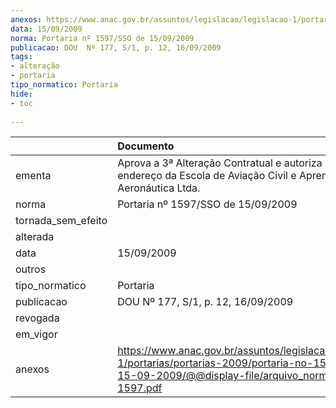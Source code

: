 ```yaml
---
anexos: https://www.anac.gov.br/assuntos/legislacao/legislacao-1/portarias/portarias-2009/portaria-no-1597-sso-de-15-09-2009/@@display-file/arquivo_norma/PA2009-1597.pdf
data: 15/09/2009
norma: Portaria nº 1597/SSO de 15/09/2009
publicacao: DOU  Nº 177, S/1, p. 12, 16/09/2009
tags:
- alteração
- portaria
tipo_normatico: Portaria
hide: 
- toc 
 
---
```


|                    | Documento                                                                                                                                                         |
|:-------------------|:------------------------------------------------------------------------------------------------------------------------------------------------------------------|
| ementa             | Aprova a 3ª Alteração Contratual e autoriza mudança de endereço da Escola de Aviação Civil e Aprendizes de Aeronáutica Ltda.                                      |
| norma              | Portaria nº 1597/SSO de 15/09/2009                                                                                                                                |
| tornada_sem_efeito |                                                                                                                                                                   |
| alterada           |                                                                                                                                                                   |
| data               | 15/09/2009                                                                                                                                                        |
| outros             |                                                                                                                                                                   |
| tipo_normatico     | Portaria                                                                                                                                                          |
| publicacao         | DOU  Nº 177, S/1, p. 12, 16/09/2009                                                                                                                               |
| revogada           |                                                                                                                                                                   |
| em_vigor           |                                                                                                                                                                   |
| anexos             | https://www.anac.gov.br/assuntos/legislacao/legislacao-1/portarias/portarias-2009/portaria-no-1597-sso-de-15-09-2009/@@display-file/arquivo_norma/PA2009-1597.pdf |
